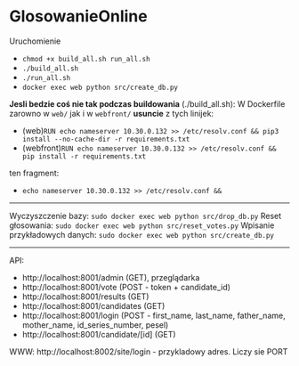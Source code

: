 # GlosowanieOnline
Uruchomienie

  * `chmod +x build_all.sh run_all.sh`
  * `./build_all.sh`
  * `./run_all.sh`
  * `docker exec web python src/create_db.py`

**Jesli bedzie coś nie tak podczas buildowania** (./build\_all.sh):
W Dockerfile zarowno w `web/` jak i w `webfront/` **usuncie** z tych linijek:
  * (web)`RUN echo nameserver 10.30.0.132 >> /etc/resolv.conf && pip3 install --no-cache-dir -r requirements.txt`
  * (webfront)`RUN echo nameserver 10.30.0.132 >> /etc/resolv.conf && pip install -r requirements.txt`
  
ten fragment:
  * `echo nameserver 10.30.0.132 >> /etc/resolv.conf &&`

---------------------------------
Wyczyszczenie bazy: `sudo docker exec web python src/drop_db.py`
Reset głosowania: `sudo docker exec web python src/reset_votes.py`
Wpisanie przykładowych danych: `sudo docker exec web python src/create_db.py`

----------------------------------

API:
* http://localhost:8001/admin (GET), przeglądarka
* http://localhost:8001/vote (POST - token + candidate_id)
* http://localhost:8001/results (GET)
* http://localhost:8001/candidates (GET)
* http://localhost:8001/login (POST - first_name, last_name, father_name, mother_name, id_series_number, pesel)
* http://localhost:8001/candidate/[id] (GET)
 
WWW: http://localhost:8002/site/login - przykladowy adres. Liczy sie PORT 

